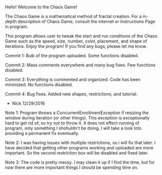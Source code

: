 Hello! Welcome to the Chaos Game!

The Chaos Game is a mathematical method of fractal creation.
For a in-depth description of Chaos Game, consult the internet or Instructions Page in program.

This program allows user to tweak the start and run conditions of the Chaos Game such as
the speed, size, number, color, placement, and shape of iterations.
Enjoy the program! If you find any bugs, please let me know.

Commit 1: Bulk of the program uploaded. Some functions disabled.

Commit 2: Mass comments everywhere and many bug fixes. Few functions disabled.

Commit 3: Everything is commented and organized. Code has been minimized. No functions disabled.

Commit 4: Bug fixes. Added new shapes, restrictions, and tutorial.

- Nick 12/29/2016



Note 1: Program throws a ConcurrentEnrollmentException if resizing the window during iteration (or other things).
This exception is exceptionally hard to get rid of, so try not to throw it.
It does not effect running of program, only something I shohuldn't be doing.
I will take a look into providing a permanent fix eventually.

Note 2: I was having issues with multiple restrictions, so i will fix that later.
I have decided that getting other programs working and uploaded are more important.
So the second restriction box will be disabled and fixed later.

Note 3: The code is pretty messy. I may clean it up if I find the time,
but for now there are more important things I should be spending time on.
